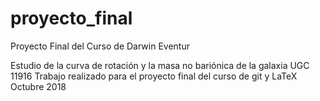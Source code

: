 # proyecto_final
Proyecto Final del Curso de Darwin Eventur

Estudio de la curva de rotación y la masa no bariónica de la galaxia UGC 11916
Trabajo realizado para el proyecto final del curso de git y LaTeX
Octubre 2018
